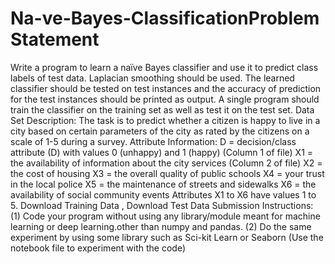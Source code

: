# Na-ve-Bayes-ClassificationProblem Statement
Write a program to learn a naïve Bayes classifier and use it to predict class labels of test
data. Laplacian smoothing should be used. The learned classifier should be tested on
test instances and the accuracy of prediction for the test instances should be printed as
output. A single program should train the classifier on the training set as well as test it on
the test set.
Data Set Description:
The task is to predict whether a citizen is happy to live in a city based on certain
parameters
of the city as rated by the citizens on a scale of 1-5 during a survey.
Attribute Information:
D = decision/class attribute (D) with values 0 (unhappy) and 1 (happy) (Column 1 of file)
X1 = the availability of information about the city services (Column 2 of file)
X2 = the cost of housing
X3 = the overall quality of public schools
X4 = your trust in the local police
X5 = the maintenance of streets and sidewalks
X6 = the availability of social community events
Attributes X1 to X6 have values 1 to 5.
Download Training Data , Download Test Data
Submission Instructions:
(1) Code your program without using any library/module meant for machine learning or
deep learning.other than numpy and pandas.
(2) Do the same experiment by using some library such as Sci-kit Learn or Seaborn
(Use the notebook file to experiment with the code)
